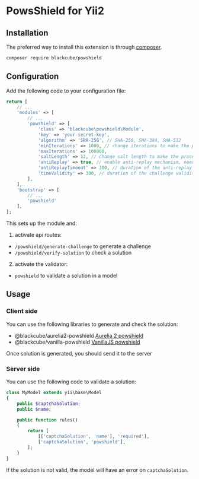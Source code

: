 # PowsShield for Yii2

## Installation

The preferred way to install this extension is through [composer](http://getcomposer.org/download/).

```bash
composer require blackcube/powshield
```

## Configuration

Add the following code to your configuration file:

```php
return [
    // ...
    'modules' => [
        // ...
        'powshield' => [
            'class' => 'blackcube\powshield\Module',
            'key' => 'your-secret-key',
            'algorithm' => 'SHA-256', // SHA-256, SHA-384, SHA-512
            'minIterations' => 1000, // change iterations to make the process slower
            'maxIterations' => 100000,
            'saltLength' => 12, // change salt length to make the process slower
            'antiReplay' => true, // enable anti-replay mechanism, needs app to have cache component
            'antiReplayTimeout' => 300, // duration of the anti-replay mechanism
            'timeValidity' => 300, // duration of the challenge validity
        ],
    ],
    'bootstrap' => [
        // ...
        'powshield'
    ],
];

```

This sets up the module and:

1. activate api routes:

 * `/powshield/generate-challenge` to generate a challenge
 * `/powshield/verify-solution` to check a solution

2. activate the validator:

 * `powshield` to validate a solution in a model

## Usage

### Client side

You can use the following libraries to generate and check the solution:

 * @blackcube/aurelia2-powshield [Aurelia 2 powshield](https://www.npmjs.com/package/@blackcube/aurelia2-powshield)
 * @blackcube/vanilla-powshield [VanillaJS powshield](https://www.npmjs.com/package/@blackcube/vanilla-powshield)

Once solution is generated, you should send it to the server

### Server side

You can use the following code to validate a solution:

```php
class MyModel extends yii\base\Model
{
    public $captchaSolution;
    public $name;

    public function rules()
    {
        return [
            [['captchaSolution', 'name'], 'required'],
            ['captchaSolution', 'powshield'],
        ];
    }
}
```

If the solution is not valid, the model will have an error on `captchaSolution`.